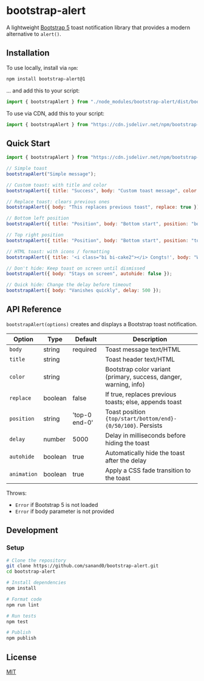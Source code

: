 # bootstrap-alert

A lightweight [Bootstrap 5](https://getbootstrap.com/docs/5.3/) toast notification library that provides a modern alternative to `alert()`.

## Installation

To use locally, install via `npm`:

```bash
npm install bootstrap-alert@1
```

... and add this to your script:

```js
import { bootstrapAlert } from "./node_modules/bootstrap-alert/dist/bootstrap-alert.js;
```

To use via CDN, add this to your script:

```js
import { bootstrapAlert } from "https://cdn.jsdelivr.net/npm/bootstrap-alert@1";
```

## Quick Start

```js
import { bootstrapAlert } from "https://cdn.jsdelivr.net/npm/bootstrap-alert@1";

// Simple toast
bootstrapAlert("Simple message");

// Custom toast: with title and color
bootstrapAlert({ title: "Success", body: "Custom toast message", color: "success" });

// Replace toast: clears previous ones
bootstrapAlert({ body: "This replaces previous toast", replace: true });

// Bottom left position
bootstrapAlert({ title: "Position", body: "Bottom start", position: "bottom-0 start-0" });

// Top right position
bootstrapAlert({ title: "Position", body: "Bottom start", position: "top-0 end-0" });

// HTML toast: with icons / formatting
bootstrapAlert({ title: '<i class="bi bi-cake2"></i> Congts!', body: "Well <u>done</u>!" });

// Don't hide: Keep toast on screen until dismissed
bootstrapAlert({ body: "Stays on screen", autohide: false });

// Quick hide: Change the delay before timeout
bootstrapAlert({ body: "Vanishes quickly", delay: 500 });
```

[](bootstrap-alert.html ":include")

## API Reference

`bootstrapAlert(options)` creates and displays a Bootstrap toast notification.

| Option      | Type    | Default       | Description                                                       |
| ----------- | ------- | ------------- | ----------------------------------------------------------------- |
| `body`      | string  | required      | Toast message text/HTML                                           |
| `title`     | string  |               | Toast header text/HTML                                            |
| `color`     | string  |               | Bootstrap color variant (primary, success, danger, warning, info) |
| `replace`   | boolean | false         | If true, replaces previous toasts; else, appends toast            |
| `position`  | string  | 'top-0 end-0' | Toast position `{top/start/bottom/end}-{0/50/100}`. Persists      |
| `delay`     | number  | 5000          | Delay in milliseconds before hiding the toast                     |
| `autohide`  | boolean | true          | Automatically hide the toast after the delay                      |
| `animation` | boolean | true          | Apply a CSS fade transition to the toast                          |

Throws:

- `Error` if Bootstrap 5 is not loaded
- `Error` if body parameter is not provided

## Development

### Setup

```bash
# Clone the repository
git clone https://github.com/sanand0/bootstrap-alert.git
cd bootstrap-alert

# Install dependencies
npm install

# Format code
npm run lint

# Run tests
npm test

# Publish
npm publish
```

## License

[MIT](LICENSE)
